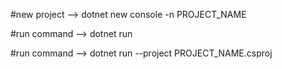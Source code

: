 #new project --> dotnet new console -n PROJECT_NAME

#run command --> dotnet run

#run command --> dotnet run --project PROJECT_NAME.csproj
